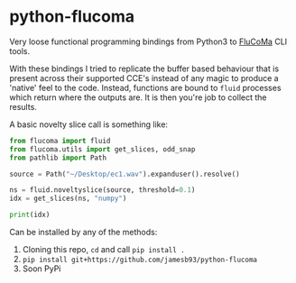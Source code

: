 # python-flucoma

Very loose functional programming bindings from Python3 to [FluCoMa](https://www.flucoma.org) CLI tools.

With these bindings I tried to replicate the buffer based behaviour that is present across their supported CCE's instead of any magic to produce a 'native' feel to the code.
Instead, functions are bound to `fluid` processes which return where the outputs are. It is then you're job to collect the results.

A basic novelty slice call is something like:

```python
from flucoma import fluid
from flucoma.utils import get_slices, odd_snap
from pathlib import Path

source = Path("~/Desktop/ec1.wav").expanduser().resolve()

ns = fluid.noveltyslice(source, threshold=0.1)
idx = get_slices(ns, "numpy")

print(idx)
```

Can be installed by any of the methods:

1. Cloning this repo, `cd` and call `pip install .`
2. `pip install git+https://github.com/jamesb93/python-flucoma`
3. Soon PyPi


